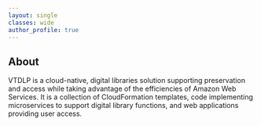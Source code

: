 ```yaml
---
layout: single
classes: wide
author_profile: true
---
```

## About

<p>VTDLP is a cloud-native, digital libraries solution supporting preservation and access while taking advantage of the efficiencies of Amazon Web Services. It is a collection of CloudFormation templates, code implementing microservices to support digital library functions, and web applications providing user access.</p>